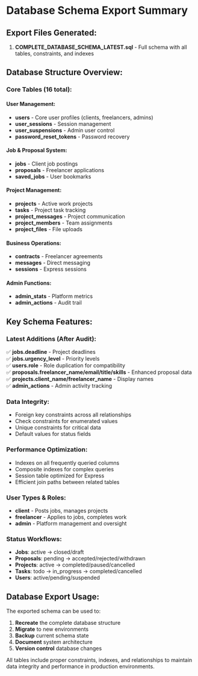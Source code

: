 # Database Schema Export Summary

## Export Files Generated:
1. **COMPLETE_DATABASE_SCHEMA_LATEST.sql** - Full schema with all tables, constraints, and indexes

## Database Structure Overview:

### Core Tables (16 total):

#### User Management:
- **users** - Core user profiles (clients, freelancers, admins)
- **user_sessions** - Session management  
- **user_suspensions** - Admin user control
- **password_reset_tokens** - Password recovery

#### Job & Proposal System:
- **jobs** - Client job postings
- **proposals** - Freelancer applications
- **saved_jobs** - User bookmarks

#### Project Management:
- **projects** - Active work projects
- **tasks** - Project task tracking
- **project_messages** - Project communication
- **project_members** - Team assignments
- **project_files** - File uploads

#### Business Operations:
- **contracts** - Freelancer agreements
- **messages** - Direct messaging
- **sessions** - Express sessions

#### Admin Functions:
- **admin_stats** - Platform metrics
- **admin_actions** - Audit trail

## Key Schema Features:

### Latest Additions (After Audit):
✅ **jobs.deadline** - Project deadlines  
✅ **jobs.urgency_level** - Priority levels  
✅ **users.role** - Role duplication for compatibility  
✅ **proposals.freelancer_name/email/title/skills** - Enhanced proposal data  
✅ **projects.client_name/freelancer_name** - Display names  
✅ **admin_actions** - Admin activity tracking  

### Data Integrity:
- Foreign key constraints across all relationships
- Check constraints for enumerated values
- Unique constraints for critical data
- Default values for status fields

### Performance Optimization:
- Indexes on all frequently queried columns
- Composite indexes for complex queries
- Session table optimized for Express
- Efficient join paths between related tables

### User Types & Roles:
- **client** - Posts jobs, manages projects
- **freelancer** - Applies to jobs, completes work  
- **admin** - Platform management and oversight

### Status Workflows:
- **Jobs**: active → closed/draft
- **Proposals**: pending → accepted/rejected/withdrawn
- **Projects**: active → completed/paused/cancelled
- **Tasks**: todo → in_progress → completed/cancelled
- **Users**: active/pending/suspended

## Database Export Usage:

The exported schema can be used to:
1. **Recreate** the complete database structure
2. **Migrate** to new environments
3. **Backup** current schema state
4. **Document** system architecture
5. **Version control** database changes

All tables include proper constraints, indexes, and relationships to maintain data integrity and performance in production environments.